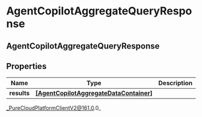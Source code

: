 # AgentCopilotAggregateQueryResponse

## AgentCopilotAggregateQueryResponse

## Properties

|Name | Type | Description | Notes|
|------------ | ------------- | ------------- | -------------|
| **results** | [**[AgentCopilotAggregateDataContainer]**](AgentCopilotAggregateDataContainer) |  | [optional] |



_PureCloudPlatformClientV2@161.0.0_
